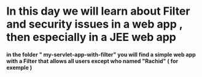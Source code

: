 # In this day we will learn about Filter and security issues in a  web app  , then especially in a JEE web app

#### in the folder " my-servlet-app-with-filter" you will find a simple web app with a Filter that allows all users except who named "Rachid" ( for exemple )